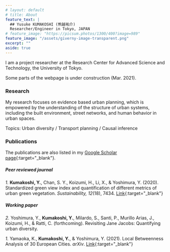```yaml
---
# layout: default
# title: About
feature_text: |
  ## Yusuke KUMAKOSHI (熊越祐介)
  Researcher/Engineer in Tokyo, JAPAN
# feature_image: "https://picsum.photos/1300/400?image=989"
feature_image: "/assets/giverny-image-transparent.png"
excerpt: ""
aside: true
---
```


I am a project researcher at the Research Center for Advanced Science and Technology, the University of Tokyo.

Some parts of the webpage is under construction (Mar. 2021).

### Research

My research focuses on evidence based urban planning, which is empowered by the understanding of the structure of urban systems, including the built environment, street networks, and human behavior in urban spaces.

Topics: Urban diversity / Transport planning / Causal inference

### Publications
The publications are also listed in my [Google Scholar page](https://scholar.google.com/citations?user=-3U01zsAAAAJ){:target="_blank"}.

##### Peer reviewed journal

_1._ **Kumakoshi, Y.**, Chan, S. Y., Koizumi, H., Li, X., & Yoshimura, Y. (2020). Standardized green view index and quantification of different metrics of urban green vegetation. _Sustainability, 12_(18), 7434. [Link](https://www.mdpi.com/2071-1050/12/18/7434){:target="_blank"}

##### Working paper
_2._ Yoshimura, Y., **Kumakoshi, Y.**, Milardo, S., Santi, P., Murillo Arias, J., Koizumi, H., & Ratti, C. (forthcoming). Revisiting Jane Jacobs: Quantifying urban diversity.

_1._ Yamaoka, K., **Kumakoshi, Y.**, & Yoshimura, Y. (2021). Local Betweenness Analysis of 30 European Cities. _arXiv_. [Link](https://arxiv.org/abs/2103.11437){:target="_blank"}

<!-- [{% include icon.html id="googlescholar" title="googlescholar" color="#4285F4" %}](https://scholar.google.com/citations?user=-3U01zsAAAAJ)
[{% include icon.html id="github" title="github" color="#211F1F" %}](https://github.com/yusukekumakoshi)
[{% include icon.html id="linkedin" title="linkedin" color="#0366d6" %}](https://www.linkedin.com/in/yusuke-kumakoshi-1a0b6166/) -->

<!-- {% include button.html text=" " icon="linkedin" link="https://www.linkedin.com/in/yusuke-kumakoshi-1a0b6166/?originalSubdomain=fr" color="#0366d6" %} {% include button.html text="Google Scholar" icon="google" link="https://scholar.google.com/citations?user=-3U01zsAAAAJ&hl=en" color="#4285F4" %} -->
<!-- {% include button.html text="Buy me a coffee ☕️" link="https://buymeacoffee.com/daviddarnes#support" color="#f68140" %} {% include button.html text="Tweet it" icon="twitter" link="https://twitter.com/intent/tweet/?url=https://alembic.darn.es&text=Alembic%20-%20A%20Jekyll%20boilerplate%20theme&via=DavidDarnes" color="#0d94e7" %} {% include button.html text="Install Alembic ⚗️" link="https://github.com/daviddarnes/alembic#installation" %} -->
